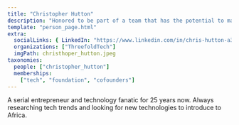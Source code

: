 ```yaml
---
title: "Christopher Hutton"
description: "Honored to be part of a team that has the potential to make the world a better place..."
template: "person_page.html"
extra:
  socialLinks: { LinkedIn: "https://www.linkedin.com/in/chris-hutton-a3034777/" }
  organizations: ["ThreefoldTech"]
  imgPath: christhoper_hutton.jpeg
taxonomies:
  people: ["christopher_hutton"]
  memberships:
    ["tech", "foundation", "cofounders"]
---
```


A serial entrepreneur and technology fanatic for 25 years now. Always researching tech trends and looking for new technologies to introduce to Africa.

